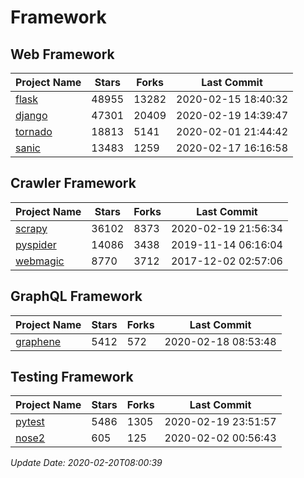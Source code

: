 # Framework

## Web Framework

| Project Name | Stars | Forks | Last Commit |
| ------------ | ----- | ----- | ----------- |
| [flask](https://github.com/pallets/flask) | 48955 | 13282 | 2020-02-15 18:40:32 |
| [django](https://github.com/django/django) | 47301 | 20409 | 2020-02-19 14:39:47 |
| [tornado](https://github.com/tornadoweb/tornado) | 18813 | 5141 | 2020-02-01 21:44:42 |
| [sanic](https://github.com/huge-success/sanic) | 13483 | 1259 | 2020-02-17 16:16:58 |

## Crawler Framework

| Project Name | Stars | Forks | Last Commit |
| ------------ | ----- | ----- | ----------- |
| [scrapy](https://github.com/scrapy/scrapy) | 36102 | 8373 | 2020-02-19 21:56:34 |
| [pyspider](https://github.com/binux/pyspider) | 14086 | 3438 | 2019-11-14 06:16:04 |
| [webmagic](https://github.com/code4craft/webmagic) | 8770 | 3712 | 2017-12-02 02:57:06 |

## GraphQL Framework

| Project Name | Stars | Forks | Last Commit |
| ------------ | ----- | ----- | ----------- |
| [graphene](https://github.com/graphql-python/graphene) | 5412 | 572 | 2020-02-18 08:53:48 |

## Testing Framework

| Project Name | Stars | Forks | Last Commit |
| ------------ | ----- | ----- | ----------- |
| [pytest](https://github.com/pytest-dev/pytest) | 5486 | 1305 | 2020-02-19 23:51:57 |
| [nose2](https://github.com/nose-devs/nose2) | 605 | 125 | 2020-02-02 00:56:43 |

*Update Date: 2020-02-20T08:00:39*